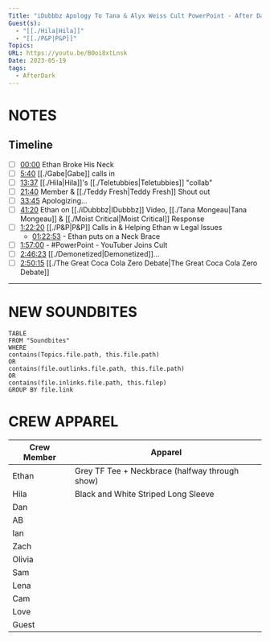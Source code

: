 ```yaml
---
Title: "iDubbbz Apology To Tana & Alyx Weiss Cult PowerPoint - After Dark #106"
Guest(s):
  - "[[./Hila|Hila]]"
  - "[[./P&P|P&P]]"
Topics: 
URL: https://youtu.be/BOoi8xtLnsk
Date: 2023-05-19
tags:
  - AfterDark
---
```

# NOTES
## Timeline

- [ ] [00:00](https://www.youtube.com/watch?v=BOoi8xtLnsk&t=0s) Ethan Broke His Neck
- [ ] [5:40](https://www.youtube.com/watch?v=BOoi8xtLnsk&t=340s) [[./Gabe|Gabe]] calls in
- [ ] [13:37](https://www.youtube.com/watch?v=BOoi8xtLnsk&t=817s) [[./Hila|Hila]]'s [[./Teletubbies|Teletubbies]] "collab"
- [ ] [21:40](https://www.youtube.com/watch?v=BOoi8xtLnsk&t=1300s) Member & [[./Teddy Fresh|Teddy Fresh]] Shout out
- [ ] [33:45](https://www.youtube.com/watch?v=BOoi8xtLnsk&t=2025s) Apologizing...
- [ ] [41:20](https://www.youtube.com/watch?v=BOoi8xtLnsk&t=2480s) Ethan on [[./iDubbbz|IDubbbz]] Video, [[./Tana Mongeau|Tana Mongeau]] & [[./Moist Critical|Moist Critical]] Response
- [ ] [1:22:20](https://www.youtube.com/watch?v=BOoi8xtLnsk&t=4940s) [[./P&P|P&P]] Calls in & Helping Ethan w Legal Issues
	- [01:22:53](https://youtu.be/BOoi8xtLnsk?t=4973) - Ethan puts on a Neck Brace
- [ ] [1:57:00](https://www.youtube.com/watch?v=BOoi8xtLnsk&t=7020s) - #PowerPoint - YouTuber Joins Cult
- [ ] [2:46:23](https://www.youtube.com/watch?v=BOoi8xtLnsk&t=9983s) [[./Demonetized|Demonetized]]...
- [ ] [2:50:15](https://www.youtube.com/watch?v=BOoi8xtLnsk&t=10215s) [[./The Great Coca Cola Zero Debate|The Great Coca Cola Zero Debate]]

___
# NEW SOUNDBITES
``` dataview
TABLE
FROM "Soundbites"
WHERE 
contains(Topics.file.path, this.file.path) 
OR 
contains(file.outlinks.file.path, this.file.path)
OR
contains(file.inlinks.file.path, this.filep)
GROUP BY file.link
```

# CREW APPAREL
| Crew Member | Apparel |
| ----------- | ------- |
| Ethan       | Grey TF Tee + Neckbrace (halfway through show)        |
| Hila        | Black and White Striped Long Sleeve        |
| Dan         |         |
| AB          |         |
| Ian         |         |
| Zach        |         |
| Olivia      |         |
| Sam         |         |
| Lena        |         |
| Cam         |         |
| Love        |         |
| Guest       |         |
